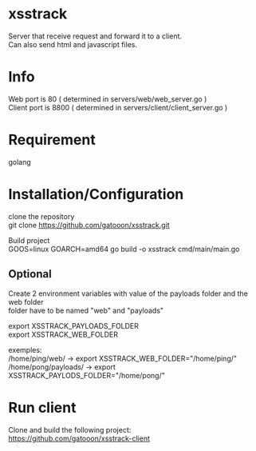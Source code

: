 # xsstrack

Server that receive request and forward it to a client.<br>
Can also send html and javascript files.

# Info
Web port is 80 ( determined in servers/web/web_server.go )<br>
Client port is 8800 ( determined in servers/client/client_server.go )

# Requirement 

golang

# Installation/Configuration

clone the repository<br>
git clone https://github.com/gatooon/xsstrack.git

Build project<br>
GOOS=linux GOARCH=amd64 go build -o xsstrack cmd/main/main.go

## Optional 
Create 2 environment variables with value of the payloads folder and the web folder<br>
folder have to be named "web" and "payloads"

export XSSTRACK_PAYLOADS_FOLDER<br>
export XSSTRACK_WEB_FOLDER<br>

exemples:<br>
/home/ping/web/ -> export XSSTRACK_WEB_FOLDER="/home/ping/"<br>
/home/pong/payloads/ -> export XSSTRACK_PAYLODS_FOLDER="/home/pong/"

# Run client
Clone and build the following project:<br>
https://github.com/gatooon/xsstrack-client
